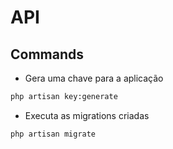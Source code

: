 # API

## Commands

-   Gera uma chave para a aplicação

```sh
php artisan key:generate
```

-   Executa as migrations criadas

```sh
php artisan migrate
```
